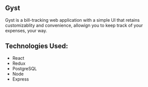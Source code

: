 ## Gyst
Gyst is a bill-tracking web application with a simple UI that retains customizablity and convenience, allowign you to keep track of your expenses, your way.

## Technologies Used:
- React
- Redux
- PostgreSQL
- Node
- Express